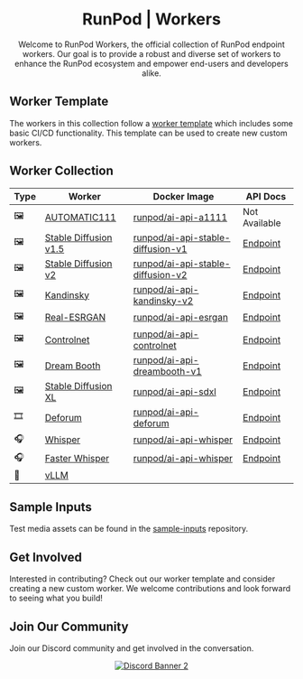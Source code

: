 <div align="center">
<h1>RunPod | Workers</h1>

Welcome to RunPod Workers, the official collection of RunPod endpoint workers. Our goal is to provide a robust and diverse set of workers to enhance the RunPod ecosystem and empower end-users and developers alike.
</div>

## Worker Template

The workers in this collection follow a [worker template](https://github.com/runpod-workers/worker-template) which includes some basic CI/CD functionality. This template can be used to create new custom workers.

## Worker Collection

| Type | Worker                                                                                | Docker Image                                                                                    | API Docs                                                         |
|------|---------------------------------------------------------------------------------------|-------------------------------------------------------------------------------------------------|------------------------------------------------------------------|
| 🖼️   | [AUTOMATIC111](https://github.com/runpod-workers/worker-a1111)                        | [runpod/ai-api-a1111](https://hub.docker.com/r/runpod/ai-api-a1111)                             | Not Available                                                    |
| 🖼️   | [Stable Diffusion v1.5](https://github.com/runpod-workers/worker-stable_diffusion_v1) | [runpod/ai-api-stable-diffusion-v1](https://hub.docker.com/r/runpod/ai-api-stable-diffusion-v1) | [Endpoint](https://docs.runpod.io/reference/stable-diffusion-v1) |
| 🖼️   | [Stable Diffusion v2](https://github.com/runpod-workers/worker-stable_diffusion_v2)   | [runpod/ai-api-stable-diffusion-v2](https://hub.docker.com/r/runpod/ai-api-stable-diffusion-v2) | [Endpoint](https://docs.runpod.io/reference/stable-diffusion-v2) |
| 🖼️   | [Kandinsky](https://github.com/runpod-workers/worker-kandinsky)                       | [runpod/ai-api-kandinsky-v2](https://hub.docker.com/r/runpod/ai-api-kandinsky-v2)               | [Endpoint](https://docs.runpod.io/reference/kandinsky-21)        |
| 🖼️   | [Real-ESRGAN](https://github.com/runpod-workers/worker-esrgan)                        | [runpod/ai-api-esrgan](https://hub.docker.com/r/runpod/ai-api-esrgan)                           | [Endpoint](https://docs.runpod.io/reference/real-esrgan)         |
| 🖼️   | [Controlnet](https://github.com/runpod-workers/worker-controlnet)                     | [runpod/ai-api-controlnet](https://hub.docker.com/r/runpod/ai-api-controlnet)                   | [Endpoint](https://docs.runpod.io/reference/controlnet-canny)    |
| 🖼️   | [Dream Booth](https://github.com/runpod-workers/worker-dreambooth)                    | [runpod/ai-api-dreambooth-v1](https://hub.docker.com/r/runpod/ai-api-dreambooth-v1)             | [Endpoint](https://docs.runpod.io/reference/dreambooth-sd-v15)   |
| 🖼️   | [Stable Diffusion XL](https://github.com/runpod-workers/worker-sdxl)                  | [runpod/ai-api-sdxl](https://hub.docker.com/r/runpod/ai-api-sdxl)                               | [Endpoint](https://docs.runpod.io/reference/stable-diffusion-xl) |
| 🎞️   | [Deforum](https://github.com/runpod-workers/worker-deforum)                           | [runpod/ai-api-deforum](https://hub.docker.com/r/runpod/ai-api-deforum)                         | [Endpoint](https://docs.runpod.io/reference/deforum)             |
| 🎧   | [Whisper](https://github.com/runpod-workers/worker-whisper)                           | [runpod/ai-api-whisper](https://hub.docker.com/r/runpod/ai-api-whisper)                         | [Endpoint](https://docs.runpod.io/reference/whisper)             |
| 🎧   | [Faster Whisper](https://github.com/runpod-workers/worker-faster_whisper)             | [runpod/ai-api-whisper](https://hub.docker.com/r/runpod/ai-api-faster-whisper)                  | [Endpoint](https://docs.runpod.io/reference/faster-whisper)      |
| 📝   | [vLLM](https://github.com/runpod-workers/worker-vllm)                                 |                                                                                                 |                                                                  |

## Sample Inputs

Test media assets can be found in the [sample-inputs](https://github.com/runpod-workers/sample-inputs) repository.

## Get Involved

Interested in contributing? Check out our worker template and consider creating a new custom worker. We welcome contributions and look forward to seeing what you build!

## Join Our Community

Join our Discord community and get involved in the conversation.

<div align="center">

<a target="_blank" href="https://discord.gg/pJ3P2DbUUq">![Discord Banner 2](https://discordapp.com/api/guilds/912829806415085598/widget.png?style=banner2)</a>

</div>
